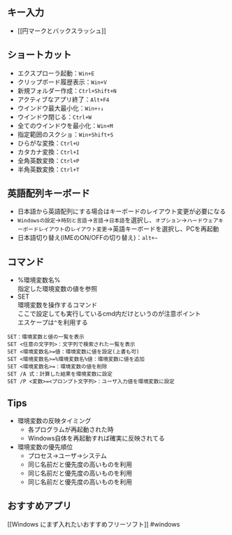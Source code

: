 ## キー入力
- [[円マークとバックスラッシュ]]
## ショートカット
- エクスプローラ起動：`Win+E`
- クリップボード履歴表示：`Win+V`
- 新規フォルダー作成：`Ctrl+Shift+N`
- アクティブなアプリ終了：`Alt+F4`
- ウインドウ最大最小化：`Win+↑↓`
- ウインドウ閉じる：`Ctrl+W`
- 全てのウインドウを最小化：`Win+M`
- 指定範囲のスクショ：`Win+Shift+S`
- ひらがな変換：`Ctrl+U`
- カタカナ変換：`Ctrl+I`
- 全角英数変換：`Ctrl+P`
- 半角英数変換：`Ctrl+T`
## 英語配列キーボード
- 日本語から英語配列にする場合はキーボードのレイアウト変更が必要になる
- `Windowsの設定`->`時刻と言語`->`言語`->`日本語`を選択し、`オプション`->`ハードウェアキーボードレイアウト`の`レイアウト変更`->英語キーボードを選択し、PCを再起動
- 日本語切り替え(IMEのON/OFFの切り替え)：`alt+~`
## コマンド
- %環境変数名%<br>指定した環境変数の値を参照
- SET<br>環境変数を操作するコマンド<br>ここで設定しても実行しているcmd内だけというのが注意ポイント<br>エスケープは`^`を利用する
```
SET：環境変数と値の一覧を表示
SET <任意の文字列>：文字列で検索された一覧を表示
SET <環境変数名>=値：環境変数に値を設定(上書も可)
SET <環境変数名>=%環境変数名%値：環境変数に値を追加
SET <環境変数名>=：環境変数の値を削除
SET /A 式：計算した結果を環境変数に設定
SET /P <変数>=<プロンプト文字列>：ユーザ入力値を環境変数に設定
```
## Tips
- 環境変数の反映タイミング
	- 各プログラムが再起動された時
	- Windows自体を再起動すれば確実に反映されてる
- 環境変数の優先順位
	- プロセス->ユーザ->システム
	- 同じ名前だと優先度の高いものを利用
	- 同じ名前だと優先度の高いものを利用
	- 同じ名前だと優先度の高いものを利用
## おすすめアプリ
[[Windows にまず入れたいおすすめフリーソフト]]
#windows 